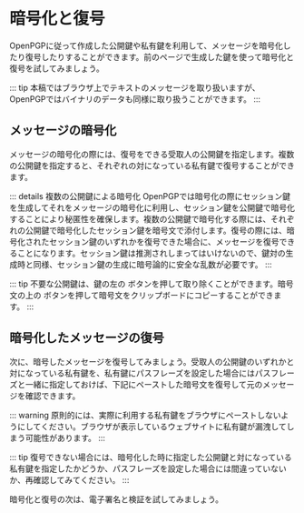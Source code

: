 # 暗号化と復号
OpenPGPに従って作成した公開鍵や私有鍵を利用して、メッセージを暗号化したり復号したりすることができます。前のページで生成した鍵を使って暗号化と復号を試してみましょう。

::: tip
本稿ではブラウザ上でテキストのメッセージを取り扱いますが、OpenPGPではバイナリのデータも同様に取り扱うことができます。
:::

## メッセージの暗号化
メッセージの暗号化の際には、復号をできる受取人の公開鍵を指定します。複数の公開鍵を指定すると、それぞれの対になっている私有鍵で復号することができます。

::: details 複数の公開鍵による暗号化
OpenPGPでは暗号化の際にセッション鍵を生成してそれをメッセージの暗号化に利用し、セッション鍵を公開鍵で暗号化することにより秘匿性を確保します。複数の公開鍵で暗号化する際には、それぞれの公開鍵で暗号化したセッション鍵を暗号文で添付します。復号の際には、暗号化されたセッション鍵のいずれかを復号できた場合に、メッセージを復号できることになります。セッション鍵は推測されしまってはいけないので、鍵対の生成時と同様、セッション鍵の生成に暗号論的に安全な乱数が必要です。
:::

::: tip
不要な公開鍵は、鍵の左の <Fa-Eraser /> ボタンを押して取り除くことができます。暗号文の上の <Fa-Copy /> ボタンを押して暗号文をクリップボードにコピーすることができます。
:::

<ClientOnly><Encryption /></ClientOnly>

## 暗号化したメッセージの復号
次に、暗号したメッセージを復号してみましょう。受取人の公開鍵のいずれかと対になっている私有鍵を、私有鍵にパスフレーズを設定した場合にはパスフレーズと一緒に指定しておけば、下記にペーストした暗号文を復号して元のメッセージを確認できます。

::: warning
原則的には、実際に利用する私有鍵をブラウザにペーストしないようにしてください。ブラウザが表示しているウェブサイトに私有鍵が漏洩してしまう可能性があります。
:::

<ClientOnly><Decryption section="encryption" /></ClientOnly>

::: tip
復号できない場合には、暗号化した時に指定した公開鍵と対になっている私有鍵を指定したかどうか、パスフレーズを設定した場合には間違っていないか、再確認してみてください。
:::

暗号化と復号の次は、電子署名と検証を試してみましょう。
